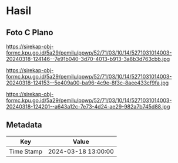 # Hasil

## Foto C Plano

https://sirekap-obj-formc.kpu.go.id/5a29/pemilu/ppwp/52/71/03/10/14/5271031014003-20240318-124146--7e91b040-3d70-4013-b913-3a8b3d763cbb.jpg

https://sirekap-obj-formc.kpu.go.id/5a29/pemilu/ppwp/52/71/03/10/14/5271031014003-20240318-124153--5e409a00-ba96-4c9e-8f3c-8aee433cf9fa.jpg

https://sirekap-obj-formc.kpu.go.id/5a29/pemilu/ppwp/52/71/03/10/14/5271031014003-20240318-124201--a643a12c-7e73-4d24-ae29-982a7b745d88.jpg


## Metadata

| Key        | Value               |
| ---------- | ------------------- |
| Time Stamp | 2024-03-18 13:00:00 |



